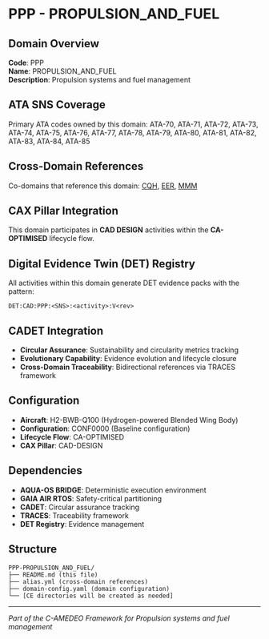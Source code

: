 # PPP - PROPULSION_AND_FUEL

## Domain Overview
**Code**: PPP  
**Name**: PROPULSION_AND_FUEL  
**Description**: Propulsion systems and fuel management

## ATA SNS Coverage
Primary ATA codes owned by this domain:
ATA-70, ATA-71, ATA-72, ATA-73, ATA-74, ATA-75, ATA-76, ATA-77, ATA-78, ATA-79, ATA-80, ATA-81, ATA-82, ATA-83, ATA-84, ATA-85

## Cross-Domain References
Co-domains that reference this domain:
[CQH](../CQH-*/), [EER](../EER-*/), [MMM](../MMM-*/)

## CAX Pillar Integration
This domain participates in **CAD DESIGN** activities within the **CA-OPTIMISED** lifecycle flow.

## Digital Evidence Twin (DET) Registry
All activities within this domain generate DET evidence packs with the pattern:
```
DET:CAD:PPP:<SNS>:<activity>:V<rev>
```

## CADET Integration
- **Circular Assurance**: Sustainability and circularity metrics tracking
- **Evolutionary Capability**: Evidence evolution and lifecycle closure
- **Cross-Domain Traceability**: Bidirectional references via TRACES framework

## Configuration
- **Aircraft**: H2-BWB-Q100 (Hydrogen-powered Blended Wing Body)
- **Configuration**: CONF0000 (Baseline configuration)
- **Lifecycle Flow**: CA-OPTIMISED
- **CAX Pillar**: CAD-DESIGN

## Dependencies
- **AQUA-OS BRIDGE**: Deterministic execution environment
- **GAIA AIR RTOS**: Safety-critical partitioning
- **CADET**: Circular assurance tracking
- **TRACES**: Traceability framework
- **DET Registry**: Evidence management

## Structure
```
PPP-PROPULSION_AND_FUEL/
├── README.md (this file)
├── alias.yml (cross-domain references)
├── domain-config.yaml (domain configuration)
└── [CE directories will be created as needed]
```

---
*Part of the C-AMEDEO Framework for Propulsion systems and fuel management*